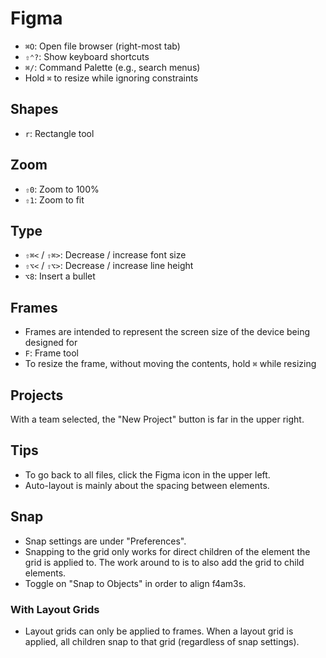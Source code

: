 # Figma

- `⌘O`: Open file browser (right-most tab)
- `⇧⌃?`: Show keyboard shortcuts
- `⌘/`: Command Palette (e.g., search menus)
- Hold `⌘` to resize while ignoring constraints

## Shapes

- `r`: Rectangle tool

## Zoom

- `⇧0`: Zoom to 100%
- `⇧1`: Zoom to fit

## Type

- `⇧⌘<` / `⇧⌘>`: Decrease / increase font size
- `⇧⌥<` / `⇧⌥>`: Decrease / increase line height
- `⌥8`: Insert a bullet

## Frames

- Frames are intended to represent the screen size of the device being designed for
- `F`: Frame tool
- To resize the frame, without moving the contents, hold `⌘` while resizing

## Projects

With a team selected, the "New Project" button is far in the upper right.

## Tips

- To go back to all files, click the Figma icon in the upper left.
- Auto-layout is mainly about the spacing between elements.

## Snap

- Snap settings are under "Preferences".
- Snapping to the grid only works for direct children of the element the grid is applied to. The work around to is to also add the grid to child elements.
- Toggle on "Snap to Objects" in order to align f4am3s.

### With Layout Grids

- Layout grids can only be applied to frames. When a layout grid is applied, all children snap to that grid (regardless of snap settings).